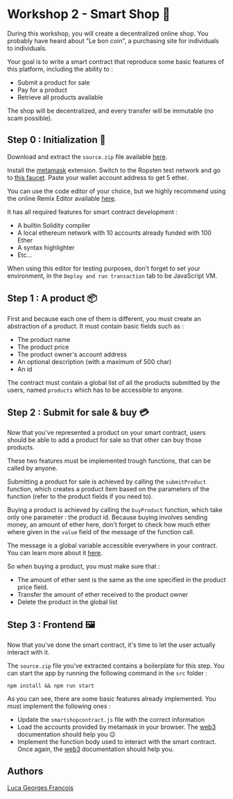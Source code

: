 # Workshop 2 - Smart Shop :shopping_cart:

During this workshop, you will create a decentralized online shop.
You probably have heard about "Le bon coin", a purchasing site for individuals to individuals.

Your goal is to write a smart contract that reproduce some basic features of this platform,
including the ability to :

- Submit a product for sale
- Pay for a product
- Retrieve all products available

The shop will be decentralized, and every transfer will be immutable (no scam possible).

## Step 0 : Initialization :rocket:

Download and extract the `source.zip` file available [here](https://github.com/PoCInnovation/Workshops/raw/master/p2p/2.SmartShop/src/source.zip).

Install the [metamask](https://metamask.io/) extension. Switch to the Ropsten test network and go to [this faucet](https://faucet.dimensions.network/).
Paste your wallet account address to get 5 ether.

You can use the code editor of your choice, but we highly recommend using the online Remix Editor available [here](https://remix.ethereum.org).

It has all required features for smart contract development :
- A builtin Solidity compiler
- A local ethereum network with 10 accounts already funded with 100 Ether
- A syntax highlighter
- Etc...

When using this editor for testing purposes, don't forget to set your environment, in the `Deploy and run transaction` tab to be JavaScript VM.

## Step 1 : A product :package:

First and because each one of them is different, you must create an abstraction of a product.
It must contain basic fields such as :
- The product name
- The product price
- The product owner's account address
- An optional description (with a maximum of 500 char)
- An id

The contract must contain a global list of all the products submitted by the users, named `products` which has to be accessible to anyone.

## Step 2 : Submit for sale & buy :credit_card:

Now that you've represented a product on your smart contract,
users should be able to add a product for sale so that other can buy those products.

These two features must be implemented trough functions, that can be called by anyone.

Submitting a product for sale is achieved by calling the `submitProduct` function,
which creates a product item based on the parameters of the function (refer to the product fields if you need to).

Buying a product is achieved by calling the `buyProduct` function,
which take only one parameter : the product id.
Because buying involves sending money, an amount of ether here,
don't forget to check how much ether where given in the `value` field of the message of the function call.

The message is a global variable accessible everywhere in your contract. You can learn more about it [here](https://docs.soliditylang.org/en/v0.7.5/units-and-global-variables.html).

So when buying a product, you must make sure that :
- The amount of ether sent is the same as the one specified in the product price field.
- Transfer the amount of ether received to the product owner
- Delete the product in the global list

## Step 3 : Frontend :framed_picture:

Now that you've done the smart contract, it's time to let the user actually interact with it.

The `source.zip` file you've extracted contains a boilerplate for this step.
You can start the app by running the following command in the `src` folder :
```shell
npm install && npm run start
```

As you can see, there are some basic features already implemented.
You must implement the following ones :
- Update the `smartshopcontract.js` file with the correct information
- Load the accounts provided by metamask in your browser. The [web3](https://web3js.readthedocs.io/en/v1.3.0/web3-eth.html) documentation should help you :wink:
- Implement the function body used to interact with the smart contract. Once again, the [web3]() documentation should help you.

## Authors

[Luca Georges Francois](https://github.com/PtitLuca)
